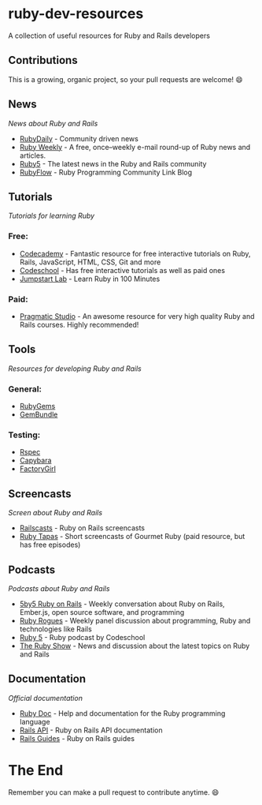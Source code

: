 # ruby-dev-resources
A collection of useful resources for Ruby and Rails developers

## Contributions
This is a growing, organic project, so your pull requests are welcome! :smile:


## News

*News about Ruby and Rails*

  * [RubyDaily](http://rubydaily.org) - Community driven news
  * [Ruby Weekly](http://rubyweekly.com/) - A free, once–weekly e-mail round-up of Ruby news and articles.
  * [Ruby5](https://ruby5.codeschool.com/) - The latest news in the Ruby and Rails community
  * [RubyFlow](http://www.rubyflow.com) - Ruby Programming Community Link Blog


## Tutorials

*Tutorials for learning Ruby*
### Free:
  * [Codecademy](https://codecademy.com) - Fantastic resource for free interactive tutorials on Ruby, Rails, JavaScript, HTML, CSS, Git and more
  * [Codeschool](https://codeschool.com) - Has free interactive tutorials as well as paid ones
  * [Jumpstart Lab](http://tutorials.jumpstartlab.com/projects/ruby_in_100_minutes.html) - Learn Ruby in 100 Minutes
### Paid:
  * [Pragmatic Studio](https://pragmaticstudio.com) - An awesome resource for very high quality Ruby and Rails courses. Highly recommended!


## Tools

*Resources for developing Ruby and Rails*
### General:
  * [RubyGems](https://rubygems.org/)
  * [GemBundle](http://www.gembundle.com)

### Testing:
* [Rspec](https://github.com/rspec/rspec-core)
* [Capybara](https://github.com/jnicklas/capybara)
* [FactoryGirl](https://github.com/thoughtbot/factory_girl)


## Screencasts

*Screen about Ruby and Rails*

  * [Railscasts](http://railscasts.com/) - Ruby on Rails screencasts
  * [Ruby Tapas](http://rubytapas.com/) - Short screencasts of Gourmet Ruby (paid resource, but has free episodes)

## Podcasts

*Podcasts about Ruby and Rails*

  * [5by5 Ruby on Rails](http://5by5.tv/rubyonrails) - Weekly conversation about Ruby on Rails, Ember.js, open source software, and programming
  * [Ruby Rogues](https://devchat.tv/ruby-rogues/) - Weekly panel discussion about programming, Ruby and technologies like Rails
  * [Ruby 5](https://ruby5.codeschool.com/episodes) - Ruby podcast by Codeschool 
  * [The Ruby Show](http://rubyshow.com/) - News and discussion about the latest topics on Ruby and Rails


## Documentation

*Official documentation*

  * [Ruby Doc](http://ruby-doc.org/) - Help and documentation for the Ruby programming language
  * [Rails API](http://api.rubyonrails.org/) - Ruby on Rails API documentation
  * [Rails Guides](http://guides.rubyonrails.org/) - Ruby on Rails guides


# The End
Remember you can make a pull request to contribute anytime. :smile: